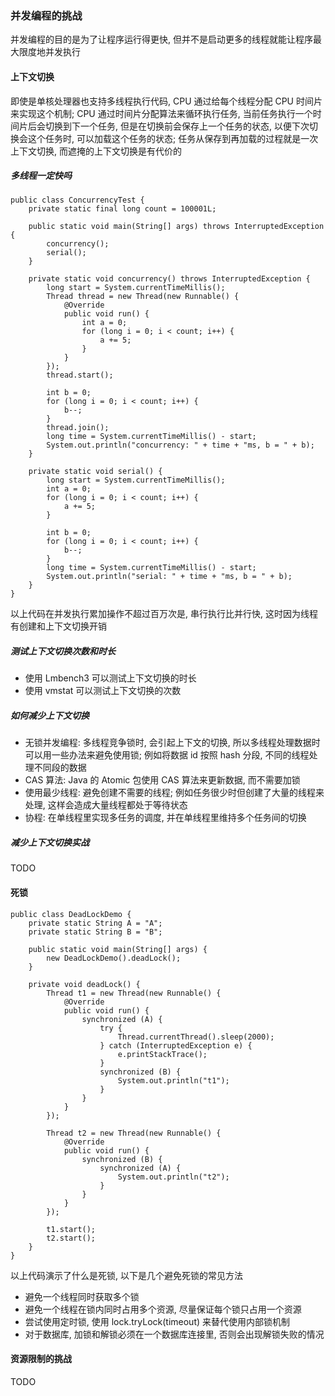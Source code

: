 ### 并发编程的挑战
并发编程的目的是为了让程序运行得更快, 但并不是启动更多的线程就能让程序最大限度地并发执行

#### 上下文切换
即使是单核处理器也支持多线程执行代码, CPU 通过给每个线程分配 CPU 时间片来实现这个机制; CPU 通过时间片分配算法来循环执行任务, 当前任务执行一个时间片后会切换到下一个任务, 但是在切换前会保存上一个任务的状态, 以便下次切换会这个任务时, 可以加载这个任务的状态; 任务从保存到再加载的过程就是一次上下文切换, 而遮掩的上下文切换是有代价的

##### 多线程一定快吗
```
public class ConcurrencyTest {
    private static final long count = 100001L;

    public static void main(String[] args) throws InterruptedException {
        concurrency();
        serial();
    }

    private static void concurrency() throws InterruptedException {
        long start = System.currentTimeMillis();
        Thread thread = new Thread(new Runnable() {
            @Override
            public void run() {
                int a = 0;
                for (long i = 0; i < count; i++) {
                    a += 5;
                }
            }
        });
        thread.start();

        int b = 0;
        for (long i = 0; i < count; i++) {
            b--;
        }
        thread.join();
        long time = System.currentTimeMillis() - start;
        System.out.println("concurrency: " + time + "ms, b = " + b);
    }

    private static void serial() {
        long start = System.currentTimeMillis();
        int a = 0;
        for (long i = 0; i < count; i++) {
            a += 5;
        }

        int b = 0;
        for (long i = 0; i < count; i++) {
            b--;
        }
        long time = System.currentTimeMillis() - start;
        System.out.println("serial: " + time + "ms, b = " + b);
    }
}
```
以上代码在并发执行累加操作不超过百万次是, 串行执行比并行快, 这时因为线程有创建和上下文切换开销

##### 测试上下文切换次数和时长
- 使用 Lmbench3 可以测试上下文切换的时长
- 使用 vmstat 可以测试上下文切换的次数

##### 如何减少上下文切换
- 无锁并发编程: 多线程竞争锁时, 会引起上下文的切换, 所以多线程处理数据时可以用一些办法来避免使用锁; 例如将数据 id 按照 hash 分段, 不同的线程处理不同段的数据
- CAS 算法: Java 的 Atomic 包使用 CAS 算法来更新数据, 而不需要加锁
- 使用最少线程: 避免创建不需要的线程; 例如任务很少时但创建了大量的线程来处理, 这样会造成大量线程都处于等待状态
- 协程: 在单线程里实现多任务的调度, 并在单线程里维持多个任务间的切换

##### 减少上下文切换实战
TODO

#### 死锁
```
public class DeadLockDemo {
    private static String A = "A";
    private static String B = "B";

    public static void main(String[] args) {
        new DeadLockDemo().deadLock();
    }

    private void deadLock() {
        Thread t1 = new Thread(new Runnable() {
            @Override
            public void run() {
                synchronized (A) {
                    try {
                        Thread.currentThread().sleep(2000);
                    } catch (InterruptedException e) {
                        e.printStackTrace();
                    }
                    synchronized (B) {
                        System.out.println("t1");
                    }
                }
            }
        });

        Thread t2 = new Thread(new Runnable() {
            @Override
            public void run() {
                synchronized (B) {
                    synchronized (A) {
                        System.out.println("t2");
                    }
                }
            }
        });

        t1.start();
        t2.start();
    }
}
```
以上代码演示了什么是死锁, 以下是几个避免死锁的常见方法
- 避免一个线程同时获取多个锁
- 避免一个线程在锁内同时占用多个资源, 尽量保证每个锁只占用一个资源
- 尝试使用定时锁, 使用 lock.tryLock(timeout) 来替代使用内部锁机制
- 对于数据库, 加锁和解锁必须在一个数据库连接里, 否则会出现解锁失败的情况

#### 资源限制的挑战
TODO
